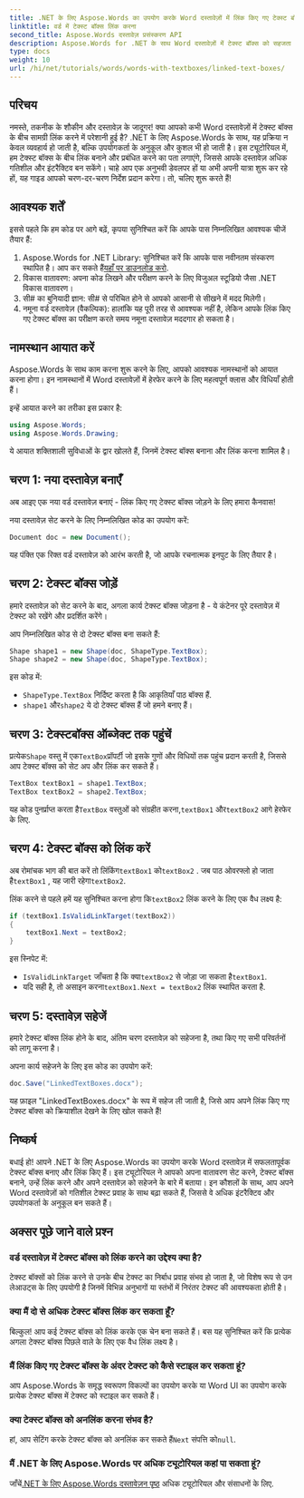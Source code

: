 ```yaml
---
title: .NET के लिए Aspose.Words का उपयोग करके Word दस्तावेज़ों में लिंक किए गए टेक्स्ट बॉक्स
linktitle: वर्ड में टेक्स्ट बॉक्स लिंक करना
second_title: Aspose.Words दस्तावेज़ प्रसंस्करण API
description: Aspose.Words for .NET के साथ Word दस्तावेज़ों में टेक्स्ट बॉक्स को सहजता से बनाने और लिंक करने का तरीका जानें। सहज सामग्री प्रवाह और पेशेवर परिणामों के लिए हमारी विस्तृत मार्गदर्शिका का पालन करें।
type: docs
weight: 10
url: /hi/net/tutorials/words/words-with-textboxes/linked-text-boxes/
---
```

## परिचय

नमस्ते, तकनीक के शौकीन और दस्तावेज़ के जादूगर! क्या आपको कभी Word दस्तावेज़ों में टेक्स्ट बॉक्स के बीच सामग्री लिंक करने में परेशानी हुई है? .NET के लिए Aspose.Words के साथ, यह प्रक्रिया न केवल व्यवहार्य हो जाती है, बल्कि उपयोगकर्ता के अनुकूल और कुशल भी हो जाती है। इस ट्यूटोरियल में, हम टेक्स्ट बॉक्स के बीच लिंक बनाने और प्रबंधित करने का पता लगाएंगे, जिससे आपके दस्तावेज़ अधिक गतिशील और इंटरैक्टिव बन सकेंगे। चाहे आप एक अनुभवी डेवलपर हों या अभी अपनी यात्रा शुरू कर रहे हों, यह गाइड आपको चरण-दर-चरण निर्देश प्रदान करेगा। तो, चलिए शुरू करते हैं!

## आवश्यक शर्तें

इससे पहले कि हम कोड पर आगे बढ़ें, कृपया सुनिश्चित करें कि आपके पास निम्नलिखित आवश्यक चीजें तैयार हैं:

1.  Aspose.Words for .NET Library: सुनिश्चित करें कि आपके पास नवीनतम संस्करण स्थापित है। आप कर सकते हैं[यहाँ पर डाउनलोड करो](https://releases.aspose.com/words/net/).
2. विकास वातावरण: अपना कोड लिखने और परीक्षण करने के लिए विजुअल स्टूडियो जैसा .NET विकास वातावरण।
3. सी# का बुनियादी ज्ञान: सी# से परिचित होने से आपको आसानी से सीखने में मदद मिलेगी।
4. नमूना वर्ड दस्तावेज़ (वैकल्पिक): हालांकि यह पूरी तरह से आवश्यक नहीं है, लेकिन आपके लिंक किए गए टेक्स्ट बॉक्स का परीक्षण करते समय नमूना दस्तावेज़ मददगार हो सकता है।

## नामस्थान आयात करें

Aspose.Words के साथ काम करना शुरू करने के लिए, आपको आवश्यक नामस्थानों को आयात करना होगा। इन नामस्थानों में Word दस्तावेज़ों में हेरफेर करने के लिए महत्वपूर्ण क्लास और विधियाँ होती हैं।

इन्हें आयात करने का तरीका इस प्रकार है:

```csharp
using Aspose.Words;
using Aspose.Words.Drawing;
```

ये आयात शक्तिशाली सुविधाओं के द्वार खोलते हैं, जिनमें टेक्स्ट बॉक्स बनाना और लिंक करना शामिल है।

## चरण 1: नया दस्तावेज़ बनाएँ

अब आइए एक नया वर्ड दस्तावेज़ बनाएं - लिंक किए गए टेक्स्ट बॉक्स जोड़ने के लिए हमारा कैनवास!

नया दस्तावेज़ सेट करने के लिए निम्नलिखित कोड का उपयोग करें:

```csharp
Document doc = new Document();
```

यह पंक्ति एक रिक्त वर्ड दस्तावेज़ को आरंभ करती है, जो आपके रचनात्मक इनपुट के लिए तैयार है।

## चरण 2: टेक्स्ट बॉक्स जोड़ें

हमारे दस्तावेज़ को सेट करने के बाद, अगला कार्य टेक्स्ट बॉक्स जोड़ना है - ये कंटेनर पूरे दस्तावेज़ में टेक्स्ट को रखेंगे और प्रदर्शित करेंगे।

आप निम्नलिखित कोड से दो टेक्स्ट बॉक्स बना सकते हैं:

```csharp
Shape shape1 = new Shape(doc, ShapeType.TextBox);
Shape shape2 = new Shape(doc, ShapeType.TextBox);
```

इस कोड में:
- `ShapeType.TextBox` निर्दिष्ट करता है कि आकृतियाँ पाठ बॉक्स हैं.
- `shape1` और`shape2` ये दो टेक्स्ट बॉक्स हैं जो हमने बनाए हैं।

## चरण 3: टेक्स्टबॉक्स ऑब्जेक्ट तक पहुंचें

 प्रत्येक`Shape` वस्तु में एक`TextBox`प्रॉपर्टी जो इसके गुणों और विधियों तक पहुंच प्रदान करती है, जिससे आप टेक्स्ट बॉक्स को सेट अप और लिंक कर सकते हैं।

```csharp
TextBox textBox1 = shape1.TextBox;
TextBox textBox2 = shape2.TextBox;
```

 यह कोड पुनर्प्राप्त करता है`TextBox` वस्तुओं को संग्रहीत करना,`textBox1` और`textBox2` आगे हेरफेर के लिए.

## चरण 4: टेक्स्ट बॉक्स को लिंक करें

 अब रोमांचक भाग की बात करें तो लिंकिंग`textBox1` को`textBox2` . जब पाठ ओवरफ्लो हो जाता है`textBox1` , यह जारी रहेगा`textBox2`.

 लिंक करने से पहले हमें यह सुनिश्चित करना होगा कि`textBox2` लिंक करने के लिए एक वैध लक्ष्य है:

```csharp
if (textBox1.IsValidLinkTarget(textBox2))
{
    textBox1.Next = textBox2;
}
```

इस स्निपेट में:
- `IsValidLinkTarget` जाँचता है कि क्या`textBox2` से जोड़ा जा सकता है`textBox1`.
-  यदि सही है, तो असाइन करना`textBox1.Next = textBox2` लिंक स्थापित करता है.

## चरण 5: दस्तावेज़ सहेजें

हमारे टेक्स्ट बॉक्स लिंक होने के बाद, अंतिम चरण दस्तावेज़ को सहेजना है, तथा किए गए सभी परिवर्तनों को लागू करना है।

अपना कार्य सहेजने के लिए इस कोड का उपयोग करें:

```csharp
doc.Save("LinkedTextBoxes.docx");
```

यह फ़ाइल "LinkedTextBoxes.docx" के रूप में सहेज ली जाती है, जिसे आप अपने लिंक किए गए टेक्स्ट बॉक्स को क्रियाशील देखने के लिए खोल सकते हैं!

## निष्कर्ष

बधाई हो! आपने .NET के लिए Aspose.Words का उपयोग करके Word दस्तावेज़ में सफलतापूर्वक टेक्स्ट बॉक्स बनाए और लिंक किए हैं। इस ट्यूटोरियल ने आपको अपना वातावरण सेट करने, टेक्स्ट बॉक्स बनाने, उन्हें लिंक करने और अपने दस्तावेज़ को सहेजने के बारे में बताया। इन कौशलों के साथ, आप अपने Word दस्तावेज़ों को गतिशील टेक्स्ट प्रवाह के साथ बढ़ा सकते हैं, जिससे वे अधिक इंटरैक्टिव और उपयोगकर्ता के अनुकूल बन सकते हैं।

## अक्सर पूछे जाने वाले प्रश्न

### वर्ड दस्तावेज़ में टेक्स्ट बॉक्स को लिंक करने का उद्देश्य क्या है?  
टेक्स्ट बॉक्सों को लिंक करने से उनके बीच टेक्स्ट का निर्बाध प्रवाह संभव हो जाता है, जो विशेष रूप से उन लेआउट्स के लिए उपयोगी है जिनमें विभिन्न अनुभागों या स्तंभों में निरंतर टेक्स्ट की आवश्यकता होती है।

### क्या मैं दो से अधिक टेक्स्ट बॉक्स लिंक कर सकता हूँ?  
बिल्कुल! आप कई टेक्स्ट बॉक्स को लिंक करके एक चेन बना सकते हैं। बस यह सुनिश्चित करें कि प्रत्येक अगला टेक्स्ट बॉक्स पिछले वाले के लिए एक वैध लिंक लक्ष्य है।

### मैं लिंक किए गए टेक्स्ट बॉक्स के अंदर टेक्स्ट को कैसे स्टाइल कर सकता हूं?  
आप Aspose.Words के समृद्ध स्वरूपण विकल्पों का उपयोग करके या Word UI का उपयोग करके प्रत्येक टेक्स्ट बॉक्स में टेक्स्ट को स्टाइल कर सकते हैं।

### क्या टेक्स्ट बॉक्स को अनलिंक करना संभव है?  
 हां, आप सेटिंग करके टेक्स्ट बॉक्स को अनलिंक कर सकते हैं`Next` संपत्ति को`null`.

### मैं .NET के लिए Aspose.Words पर अधिक ट्यूटोरियल कहां पा सकता हूं?  
 जाँचें[.NET के लिए Aspose.Words दस्तावेज़न पृष्ठ](https://reference.aspose.com/words/net/) अधिक ट्यूटोरियल और संसाधनों के लिए.